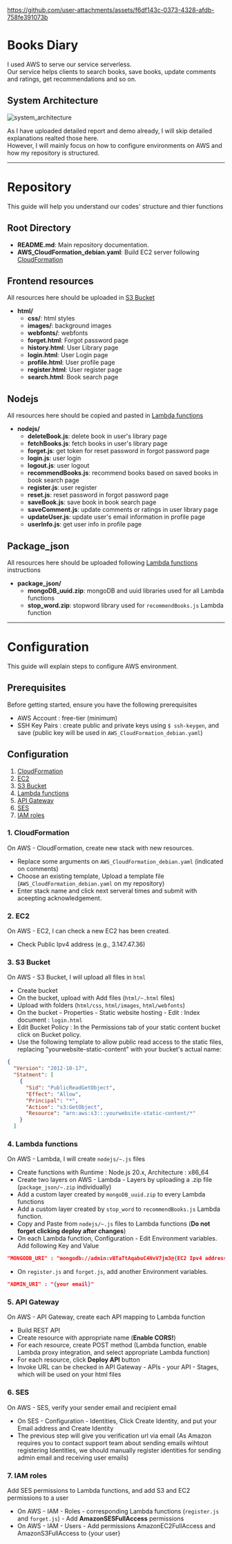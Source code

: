 


https://github.com/user-attachments/assets/f6df143c-0373-4328-afdb-758fe391073b


# Books Diary
I used AWS to serve our service serverless. \
Our service helps clients to search books, save books, update comments and ratings, get recommendations and so on. 

## System Architecture
![system_architecture](https://github.com/jonghwan3/BooksDiary/assets/97586094/b2197774-16e5-4f48-884f-d99ee322a0e2)

As I have uploaded detailed report and demo already, I will skip detailed explanations realted those here. \
However, I will mainly focus on how to configure environments on AWS and how my repository is structured.
   
---

# Repository

This guide will help you understand our codes' structure and thier functions

## Root Directory
- **README.md**: Main repository documentation.
- **AWS_CloudFormation_debian.yaml**: Build EC2 server following [CloudFormation](#cloudformation)

## Frontend resources
All resources here should be uploaded in [S3 Bucket](#bucket)
- **html/**
  - **css/**: html styles 
  - **images/**: background images
  - **webfonts/**: webfonts
  - **forget.html**: Forgot password page
  - **history.html**: User Library page
  - **login.html**: User Login page
  - **profile.html**: User profile page
  - **register.html**: User register page
  - **search.html**: Book search page
  
## Nodejs
All resources here should be copied and pasted in [Lambda functions](#lambda)
- **nodejs/**
  - **deleteBook.js**: delete book in user's library page
  - **fetchBooks.js**: fetch books in user's library page
  - **forget.js**: get token for reset password in forgot password page
  - **login.js**: user login
  - **logout.js**: user logout
  - **recommendBooks.js**: recommend books based on saved books in book search page
  - **register.js**: user register
  - **reset.js**: reset password in forgot password page
  - **saveBook.js**: save book in book search page
  - **saveComment.js**: update comments or ratings in user library page
  - **updateUser.js**: update user's email information in profile page
  - **userInfo.js**: get user info in profile page

## Package_json
All resources here should be uploaded following [Lambda functions](#lambda) instructions
- **package_json/**
  - **mongoDB_uuid.zip**: mongoDB and uuid libraries used for all Lambda functions
  - **stop_word.zip**: stopword library used for `recommendBooks.js` Lambda function

---

# Configuration

This guide will explain steps to configure AWS environment.

## Prerequisites

Before getting started, ensure you have the following prerequisites
- AWS Account : free-tier (minimum)
- SSH Key Pairs : create public and private keys using ```$ ssh-keygen```, and save (public key will be used in `AWS_CloudFormation_debian.yaml`)


## Configuration
1. [CloudFormation](#cloudformation)
2. [EC2](#ec2)
3. [S3 Bucket](#bucket)
4. [Lambda functions](#lambda)
5. [API Gateway](#apigateway)
6. [SES](#ses)
7. [IAM roles](#iam)

### 1. CloudFormation <a name="cloudformation"></a>

On AWS - CloudFormation, create new stack with new resources.
- Replace some arguments on `AWS_CloudFormation_debian.yaml` (indicated on comments)
- Choose an existing template, Upload a template file (`AWS_CloudFormation_debian.yaml` on my repository)
- Enter stack name and click next serveral times and submit with aceepting acknowledgement.
  

### 2. EC2 <a name="ec2"></a>

On AWS - EC2, I can check a new EC2 has been created.
- Check Public Ipv4 address (e.g., 3.147.47.36)
 
### 3. S3 Bucket <a name="bucket"></a>

On AWS - S3 Bucket, I will upload all files in `html`
- Create bucket
- On the bucket, upload with Add files (`html/~.html` files)
- Upload with folders (`html/css`, `html/images`, `html/webfonts`)
- On the bucket - Properties - Static website hosting - Edit : Index document : `login.html`
- Edit Bucket Policy : In the Permissions tab of your static content bucket click on Bucket policy.
- Use the following template to allow public read access to the static files, replacing "yourwebsite-static-content" with your bucket's actual name:
```json
{
  "Version": "2012-10-17",
  "Statment": [
    {
      "Sid": "PublicReadGetObject",
      "Effect": "Allow",
      "Principal": "*",
      "Action": "s3:GetObject",
      "Resource": "arn:aws:s3:::yourwebsite-static-content/*"
    }
  ]
```
### 4. Lambda functions <a name="lambda"></a>

On AWS - Lambda, I will create `nodejs/~.js` files
- Create functions with Runtime : Node.js 20.x, Architecture : x86_64
- Create two layers on AWS - Lambda - Layers by uploading a .zip file (`package_json/~.zip` individually)
- Add a custom layer created by `mongoDB_uuid.zip` to every Lambda functions
- Add a custom layer created by `stop_word` to `recommendBooks.js` Lambda function.
- Copy and Paste from `nodejs/~.js` files to Lambda functions (**Do not forget clicking deploy after changes**)
- On each Lambda function, Configuration - Edit Environment variables. Add following Key and Value
```json
"MONGODB_URI" : "mongodb://admin:vBTaTtAqabuC4NvV7jm3@{EC2 Ipv4 address}:27017"
```
- On `register.js` and `forget.js`, add another Environment variables. 
```json
"ADMIN_URI" : "{your email}"
```
  

### 5. API Gateway <a name="apigateway"></a>
On AWS - API Gateway, create each API mapping to Lambda function
- Build REST API
- Create resource with appropriate name (**Enable CORS!**)
- For each resource, create POST method (Lambda function, enable Lambda proxy integration, and select appropriate Lambda function)
- For each resource, click **Deploy API** button
- Invoke URL can be checked in API Gateway - APIs - your API - Stages, which will be used on your html files

### 6. SES <a name="ses"></a>
On AWS - SES, verify your sender email and recipient email
- On SES - Configuration - Identities, Click Create Identity, and put your Email address and Create Identity
- The previous step will give you verification url via email (As Amazon requires you to contact support team about sending emails wihtout registering Identities, we should manually register identities for sending admin email and receiving user emails)

### 7. IAM roles <a name="iam"></a>
Add SES permissions to Lambda functions, and add S3 and EC2 permissions to a user
- On AWS - IAM - Roles - corresponding Lambda functions (`register.js` and `forget.js`) - Add **AmazonSESFullAccess** permissions
- On AWS - IAM - Users - Add permissions AmazonEC2FullAccess and AmazonS3FullAccess to {your user}




